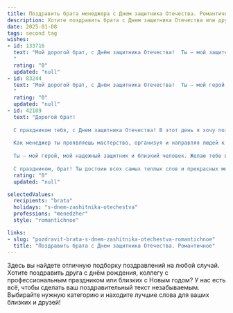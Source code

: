 ```yaml
---
title: Поздравить брата менеджера с Днем защитника Отечества. Романтичное
description: Хотите поздравить брата с Днем защитника Отечества или другим праздником? Наш ИИ создаст незабываемое поздравление, а вы обязательно выделитесь среди других.  
date: 2025-01-08
tags: second tag
wishes:
- id: 133716
  text: "Мой дорогой брат, с Днём защитника Отечества!  Ты — мой защитник, моя опора, моя крепость.  Пусть твоя жизнь будет полна света и тепла, как солнечный лучик, пробивающийся сквозь тучи.  Пусть в твоей карьере менеджера всё складывается идеально, а в сердце всегда царит любовь и гармония.  Я бесконечно тебя люблю и горжусь тобой!
  "
  rating: "0"
  updated: "null"
- id: 83244
  text: "Мой дорогой брат, с Днём защитника Отечества!  Ты — мой герой, мой защитник, моя опора, даже если твоя профессия менеджер, а не рыцарь в сияющих доспехах.  В твоей силе и надежности я всегда чувствую себя в безопасности, как за каменной стеной.  Пусть твоя жизнь будет полна любви, радости и покоя, а сердце — храбрости и нежности.  Целую тебя крепко!
  "
  rating: "0"
  updated: "null"
- id: 42109
  text: "Дорогой брат!
  
  С праздником тебя, с Днем защитника Отечества! В этот день я хочу поздравить не только с мужеством и силой, но и с тем светом и добротой, которые ты приносишь в нашу жизнь.
  
  Как менеджер ты проявляешь мастерство, организуя и направляя людей к достижению общей цели, но для меня ты всегда остаешься храбрым рыцарем, готовым защитить и поддержать своих близких. Пусть каждый день дарит тебе новые победы и свершения, а сердце наполняется любовью и гармонией.
  
  Ты – мой герой, мой надежный защитник и близкий человек. Желаю тебе вдохновения в работе, радости в жизни и, конечно, настоящей любви, которая придаст сил на каждом шагу.
  
  С праздником, брат! Ты достоин всех самых теплых слов и прекрасных моментов!"
  rating: "0"
  updated: "null"

selectedValues:
  recipients: "brata"
  holidays: "s-dnem-zashitnika-otechestva"
  professions: "menedzher"
  style: "romantichnoe"

links:
- slug: "pozdravit-brata-s-dnem-zashitnika-otechestva-romantichnoe"
  title: "Поздравить брата с Днем защитника Отечества. Романтичное"
---
```


Здесь вы найдете отличную подборку поздравлений на любой случай.
Хотите поздравить друга с днём рождения, коллегу с профессиональным праздником или близких с Новым годом? У нас есть всё, чтобы сделать ваш поздравительный текст незабываемым. Выбирайте нужную категорию и находите лучшие слова для ваших близких и друзей!
